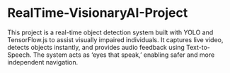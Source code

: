 # RealTime-VisionaryAI-Project
This project is a real-time object detection system built with YOLO and TensorFlow.js to assist visually impaired individuals. It captures live video, detects objects instantly, and provides audio feedback using Text-to-Speech. The system acts as ‘eyes that speak,’ enabling safer and more independent navigation.
